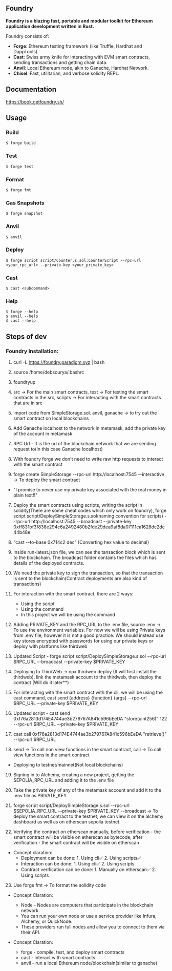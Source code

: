 ## Foundry

**Foundry is a blazing fast, portable and modular toolkit for Ethereum application development written in Rust.**

Foundry consists of:

-   **Forge**: Ethereum testing framework (like Truffle, Hardhat and DappTools).
-   **Cast**: Swiss army knife for interacting with EVM smart contracts, sending transactions and getting chain data.
-   **Anvil**: Local Ethereum node, akin to Ganache, Hardhat Network.
-   **Chisel**: Fast, utilitarian, and verbose solidity REPL.

## Documentation

https://book.getfoundry.sh/

## Usage

### Build

```shell
$ forge build
```

### Test

```shell
$ forge test
```

### Format

```shell
$ forge fmt
```

### Gas Snapshots

```shell
$ forge snapshot
```

### Anvil

```shell
$ anvil
```

### Deploy

```shell
$ forge script script/Counter.s.sol:CounterScript --rpc-url <your_rpc_url> --private-key <your_private_key>
```

### Cast

```shell
$ cast <subcommand>
```

### Help

```shell
$ forge --help
$ anvil --help
$ cast --help
```

## Steps of dev

### Foundry Installation:
1. curl -L https://foundry.paradigm.xyz | bash
2. source /home/debsourya/.bashrc
3. foundryup

1. src -> For the main smart contracts, test -> For testing the smart contracts in the src, scripts -> For interacting with the smart contracts that are in src
2. import code from SimpleStorage.sol. anvil, ganache -> to try out the smart contract on local blockchains
3. Add Ganache localhost to the network in metamask, add the private key of the account in metamask
4. RPC Url - It is the url of the blockchain network that we are sending request to(In this case Ganache localhost)
5. With foundry forge we don't need to write raw http requests to interact with the smart contract
6. forge create SimpleStorage --rpc-url http://localhost:7545 --interactive -> To deploy the smart contract

- "I promise to never use my private key associated with the real money in plain text!!"

7. Deploy the smart contracts using scripts, writing the script in solidity(There are some cheat codes which only work on foundry), forge script script/DeploySimpleStorage.s.sol(naming convention for scripts) --rpc-url http://localhost:7545 --broadcast --private-key 0xff831bf3f838e294c6a2492480b2fde29dea9af8da07111ca1628dc2dc44b48e

8. "cast --to-base 0x714c2 dec" (Converting hex value to decimal)
9. Inside run-latest.json file, we can see the tansaction block which is sent to the blockchain. The broadcast folder contains the files which has details of the deployed contracts.
10. We need the private key to sign the transaction, so that the transaction is sent to the blockchain(Contract deployments are also kind of transactions)

11. For interaction with the smart contract, there are 2 ways:
    - Using the script
    - Using the command
    - In this project we will be using the command
12. Adding PRIVATE_KEY and the RPC_URL to the .env file, source .env -> To use the environment variables. For now we will be using Private keys from .env file, however it is not a good practice. We should instead use key stores encrypted with passwords for using our private keys or deploy with platforms like thirdweb

13. Updated Script - forge script script/DeploySimpleStorage.s.sol --rpc-url $RPC_URL --broadcast --private-key $PRIVATE_KEY

14. Deploying to ThirdWeb -> npx thirdweb deploy (It will first install the thirdweb), link the metamask account to the thirdweb, then deploy the contract (Will do it later**)

15. For interacting with the smart contract with the cli, we will be using the cast command, cast send {address} {function} {args} --rpc-url $RPC_URL --private-key $PRIVATE_KEY
16. Updated script - cast send 0xf76a2813d174E4744ae3b279767A841c596bEeDA "store(uint256)" 122 --rpc-url $RPC_URL --private-key $PRIVATE_KEY
17. cast call 0xf76a2813d174E4744ae3b279767A841c596bEeDA "retrieve()" --rpc-url $RPC_URL
18. send -> To call non view functions in the smart contract, call -> To call view functions in the smart contract

- Deploying to testnet/mainnet(Not local blockchains)
19. Signing in to Alchemy, creating a new project, getting the SEPOLIA_RPC_URL and adding it to the .env file
20. Take the private key of any of the metamask account and add it to the .env file as PRIVATE_KEY
21. forge script script/DeploySimpleStorage.s.sol --rpc-url $SEPOLIA_RPC_URL --private-key $PRIVATE_KEY --broadcast -> To deploy the smart contract to the testnet, we can view it on the alchemy dashboard as well as on etherscan sepolia testnet.

22. Verifying the contract on etherscan manually, before verification - the smart contract will be visible on etherscan as bytecode, after verification - the smart contract will be visible on etherscan


- Concept claration:
    - Deployment can be done: 1. Using cli✅ 2. Using scripts✅
    - Interaction can be done: 1. Using cli✅ 2. Using scripts
    - Contract verification can be done: 1. Manually on etherscan✅ 2. Using scripts

23.   Use forge fmt -> To format the solidity code


- Concept Claration:
    - Node - Nodes are computers that participate in the blockchain network.
    - You can run your own node or use a service provider like Infura, Alchemy, or QuickNode.
    - These providers run full nodes and allow you to connect to them via their API.

- Concept Claration:
    - forge - compile, test, and deploy smart contracts
    - cast - interact with smart contracts
    - anvil - run a local Ethereum node/blockchain(similar to ganache)